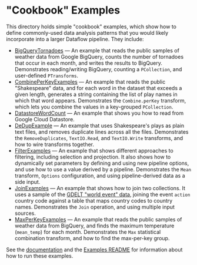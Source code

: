 
# "Cookbook" Examples

This directory holds simple "cookbook" examples, which show how to define
commonly-used data analysis patterns that you would likely incorporate into a
larger Dataflow pipeline. They include:

 <ul>
  <li><a href="https://github.com/GoogleCloudPlatform/DataflowJavaSDK-examples/blob/master/src/main/java/com/google/cloud/dataflow/examples/cookbook/BigQueryTornadoes.java">BigQueryTornadoes</a>
  &mdash; An example that reads the public samples of weather data from Google
  BigQuery, counts the number of tornadoes that occur in each month, and
  writes the results to BigQuery. Demonstrates reading/writing BigQuery,
  counting a <code>PCollection</code>, and user-defined <code>PTransforms</code>.</li>
  <li><a href="https://github.com/GoogleCloudPlatform/DataflowJavaSDK-examples/blob/master/src/main/java/com/google/cloud/dataflow/examples/cookbook/CombinePerKeyExamples.java">CombinePerKeyExamples</a>
  &mdash; An example that reads the public &quot;Shakespeare&quot; data, and for
  each word in the dataset that exceeds a given length, generates a string
  containing the list of play names in which that word appears.
  Demonstrates the <code>Combine.perKey</code>
  transform, which lets you combine the values in a key-grouped
  <code>PCollection</code>.
  </li>
  <li><a href="https://github.com/GoogleCloudPlatform/DataflowJavaSDK-examples/blob/master/src/main/java/com/google/cloud/dataflow/examples/cookbook/DatastoreWordCount.java">DatastoreWordCount</a>
  &mdash; An example that shows you how to read from Google Cloud Datastore.</li>
  <li><a href="https://github.com/GoogleCloudPlatform/DataflowJavaSDK-examples/blob/master/src/main/java/com/google/cloud/dataflow/examples/cookbook/DeDupExample.java">DeDupExample</a>
  &mdash; An example that uses Shakespeare's plays as plain text files, and
  removes duplicate lines across all the files. Demonstrates the
  <code>RemoveDuplicates</code>, <code>TextIO.Read</code>,
  and <code>TextIO.Write</code> transforms, and how to wire transforms together.
  </li>
  <li><a href="https://github.com/GoogleCloudPlatform/DataflowJavaSDK-examples/blob/master/src/main/java/com/google/cloud/dataflow/examples/cookbook/FilterExamples.java">FilterExamples</a>
  &mdash; An example that shows different approaches to filtering, including
  selection and projection. It also shows how to dynamically set parameters
  by defining and using new pipeline options, and use how to use a value derived
  by a pipeline. Demonstrates the <code>Mean</code> transform,
  <code>Options</code> configuration, and using pipeline-derived data as a side
  input.
  </li>
  <li><a href="https://github.com/GoogleCloudPlatform/DataflowJavaSDK-examples/blob/master/src/main/java/com/google/cloud/dataflow/examples/cookbook/JoinExamples.java">JoinExamples</a>
  &mdash; An example that shows how to join two collections. It uses a
  sample of the <a href="http://goo.gl/OB6oin">GDELT &quot;world event&quot;
  data</a>, joining the event <code>action</code> country code against a table
  that maps country codes to country names. Demonstrates the <code>Join</code>
  operation, and using multiple input sources.
  </li>
  <li><a href="https://github.com/GoogleCloudPlatform/DataflowJavaSDK-examples/blob/master/src/main/java/com/google/cloud/dataflow/examples/cookbook/MaxPerKeyExamples.java">MaxPerKeyExamples</a>
  &mdash; An example that reads the public samples of weather data from BigQuery,
  and finds the maximum temperature (<code>mean_temp</code>) for each month.
  Demonstrates the <code>Max</code> statistical combination transform, and how to
  find the max-per-key group.
  </li>
  </ul>

See the [documentation](https://cloud.google.com/dataflow/getting-started) and the [Examples
README](../../../../../../../../../README.md) for
information about how to run these examples.

